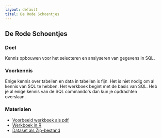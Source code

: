 ```yaml
---
layout: default
titel: De Rode Schoentjes
---
```


## De Rode Schoentjes

### <span class="fa-solid fa-bullseye-arrow"> Doel</span>

Kennis opbouwen voor het selecteren en analyseren van gegevens in SQL.

### <span><i class="fa-solid fa-head-side-brain"></i> Voorkennis</span>

Enige kennis over tabellen en data in tabellen is fijn. Het is niet nodig om al kennis van SQL te hebben.
Het werkboek begint met de basis van SQL. Heb je al enige kennis van de SQL commando's dan kun je opdrachten overslaan.

### <i class="fa-solid fa-download"></i>Materialen

- [Voorbeeld werkboek als pdf](../werkboek/de-rode-schoentjes.pdf)
- [Werkboek in R](../notebook/de-rode-Schoentjes.Rmd)
- [Dataset als Zip-bestand](../dataset/Rode%20Schoentjes.zip)
